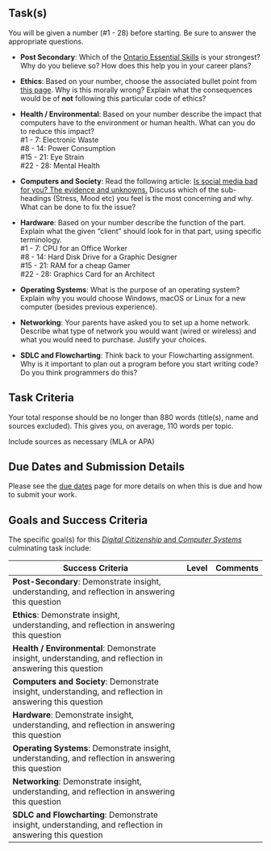 ## Task(s)

You will be given a number (#1 - 28) before starting.  Be sure to answer the appropriate questions.

* __Post Secondary__:  Which of the [Ontario Essential Skills](http://www.skills.edu.gov.on.ca/OSP2Web/TCU/DisplayEssentialSkills.xhtml) is your strongest? Why do you believe so?  How does this help you in your career plans?

* __Ethics__: Based on your number, choose the associated bullet point from [this page](http://www.gammadyne.com/ethics.htm).  Why is this morally wrong?  Explain what the consequences would be of **not** following this particular code of ethics?

* __Health / Environmental__:  Based on your number describe the impact that computers have to the environment or human health.  What can you do to reduce this impact?   
#1 - 7: Electronic Waste  
#8 - 14: Power Consumption  
#15 - 21: Eye Strain  
#22 - 28: Mental Health  

* __Computers and Society__:  Read the following article: [Is social media bad for you?  The evidence and unknowns.](http://www.bbc.com/future/story/20180104-is-social-media-bad-for-you-the-evidence-and-the-unknowns)  Discuss which of the sub-headings (Stress, Mood etc) you feel is the most concerning and why. What can be done to fix the issue?


* __Hardware__:  Based on your number describe the function of the part.  Explain what the given “client” should look for in that part, using specific terminology.  
#1 - 7: CPU for an Office Worker  
#8 - 14: Hard Disk Drive for a Graphic Designer  
#15 - 21: RAM for a cheap Gamer  
#22 - 28: Graphics Card for an Architect  

* __Operating Systems__: What is the purpose of an operating system?  Explain why you would choose Windows, macOS or Linux for a new computer (besides previous experience).

* __Networking__:  Your parents have asked you to set up a home network. Describe what type of network you would want (wired or wireless) and what you would need to purchase.  Justify your choices.

* __SDLC and Flowcharting__:  Think back to your Flowcharting assignment.  Why is it important to plan out a program before you start writing code?  Do you think programmers do this?  




## Task Criteria
Your total response should be no longer than 880 words (title(s), name and sources excluded).  This gives you, on average, 110 words per topic.

Include sources as necessary (MLA or APA)

## Due Dates and Submission Details
Please see the [due dates](./Due-Dates-and-Submission-Details) page for more details on when this is due and how to submit your work.

## Goals and Success Criteria

The specific goal(s) for this [_Digital Citizenship_ and _Computer Systems_](./images/ICS2O.jpg) culminating task include:  

| Success Criteria                         | Level | Comments |
| ---------------------------------------- | ----- | -------- |
| **Post-Secondary**: Demonstrate insight, understanding, and reflection in answering this question |       |          |
| **Ethics**: Demonstrate insight, understanding, and reflection in answering this question |       |          |
| **Health / Environmental**: Demonstrate insight, understanding, and reflection in answering this question |       |
| **Computers and Society**: Demonstrate insight, understanding, and reflection in answering this question |       |                
| **Hardware**: Demonstrate insight, understanding, and reflection in answering this question |       |          |
| **Operating Systems**: Demonstrate insight, understanding, and reflection in answering this question |       |          |
| **Networking**: Demonstrate insight, understanding, and reflection in answering this question |       |          |
| **SDLC and Flowcharting**: Demonstrate insight, understanding, and reflection in answering this question |       |          |







